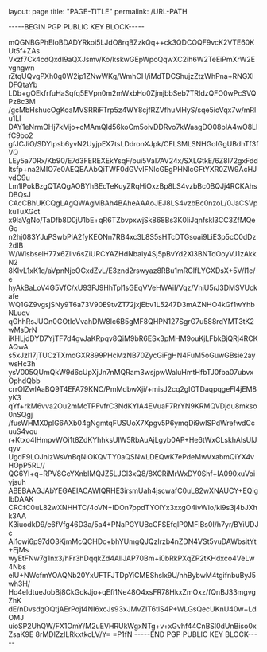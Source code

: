 layout: page
title: "PAGE-TITLE"
permalink: /URL-PATH

-----BEGIN PGP PUBLIC KEY BLOCK-----

mQGNBGPhEIoBDADYRkoi5LJdO8rqBZzkQq++ck3QDCOQF9vcK2VTE60KUt5f+ZAs
Vxzf7Ck4cdQxdI9aQXJsmv/Ko/kskwGEpWpoQqwXC2ih6W2TeEiPmXrW2Evgngwn
rZtqUQvgPXh0g0W2ip1ZNwWKg/WmhCH/iMdTDCShujzZtzWhPna+RNGXlDFQtaYb
LDb+gOEkfrfuHaSqfq5EVpn0m2mWxbHo0ZjmjbbSeb7TRIdzQFO0wPcSVQPz8c3M
/gcMbHshucOgKoaMVSRRiFTrp5z4WY8cjfRZVfhuMHyS/sqe5ioVqx7w/mRlu1Ll
DAY1eNrmOHj7kMjo+cMAmQld56koCm5oivDDRvo7kWaagDO08bIA4wO8LlfC9bo2
gfJCJiO/SDYIpsb6yvN2UyjpEX7tsLDdronXJpk/CFLSMLSNHGoIGgUBdhTf3fVQ
LEy5a70Rx/Kb90/E7d3FEREXEkYsqF/bui5VaI7AV24x/SXLGtkE/6Z8l72gxFdd
ltsfp+na2MIO7e0AEQEAAbQiTWF0dGVvIFNlcGEgPHNlcGFtYXR0ZW9AcHJvdG9u
Lm1lPokBzgQTAQgAOBYhBEcTeKuyZRqHiOxzBp8LS4vzbBc0BQJj4RCKAhsDBQsJ
CAcCBhUKCQgLAgQWAgMBAh4BAheAAAoJEJ8LS4vzbBc0nzoL/0JaCSVpkuTuXGct
x9IaVgNo/TaDfb8D0jU1bE+qR6TZbvpxwjSk868Bs3K0IiJqnfskl3CC3ZfMQeGq
n2hj083YJuPSwbPiA2fyKEONn7RB4xc3L8S5sHTcDTGsoai9LiE3p5cC0dDz2dIB
W/WisbselH77x6Zliv6sZiURCYAZHdNbaly4Sj5pBvYd2Xl3BNTdOoyVJ1zAkkN2
8KIvL1xK1q/aVpnNjeOCxdZvL/E3znd2rswyaz8RBu1mRGlfLYGXDsX+5V/I1c/e
hyAkBaLoV4G5VfC/xU93PJ9HhTpl1sGEqVVeHWAiI/Vqz/VniU5rJ3DMSVUckafe
WQ1GZ9vgsjSNy9T6a73V90E9tvZT72jxjEbv1L5247D3mAZNHO4kGf1wYhbNLuqv
qGhhRsJUOn0GOtIoVvahDIW8lc6B5gMF8QHPN127SgrG7u588rdYMT3tK2wMsDrN
iKHLjdDYD7YjTF7d4gvJaKRpqv8QiM9bR6ESx3pMHM9ouKjLFbkBjQRj4RCKAQwA
s5xJzl17jTUCzTXmoGXR899PHcMzNB70ZycGiFgHN4FuM5oGuwGBsie2aywsHc3h
ysV005QUmQkW9d6cUpXjJn7nMQRam3wsjpwWaluHmtHfbTJ0fba07ubvxOphdQbb
crrQlZwlAaBQ9T4EFA79KNC/PmMdbwXji/+misJ2cq2gIOTDaqpqgeFl4jEM8yK3
qYf+rkM6vva2Ou2mMcTPFvfrC3NdKYIA4EVuaF7RrYN9KRMQVDjdu8mkso0nSQgj
/fusWHMX0plG6AXb04gNgmtqFUSUoX7Xpgv5P6ymqDi9wISPdWrefwdCcuuS4vqu
r+Ktxo4IHmpvWOi1t8ZdKYhhksUIW5RbAuAjLgyb0AP+He6tWxCLskhAlsUlJqyv
UgdF9LOJnlzWsVnBqNiOKQVTY0aQSNwLDEQwK7ePdeMwVxabmQiYX4vHOpP5RL//
QG6YI+q+RPV8GcYXnblMQJZ5LJCl3xQ8/8XCRiMrWxDY0Shf+IA090xuVoiyjsuh
ABEBAAGJAbYEGAEIACAWIQRHE3irsmUah4jscwafC0uL82wXNAUCY+EQigIbDAAK
CRCfC0uL82wXNHHTC/4oVN+IDOn7ppdTYOlYx3xxgO4ivWlo/ki9s3j4bJXhk3AA
K3iuodkD9/e6fVfg46D3a/5a4+PNaPGYUBcCFSEfqIP0MFiBs0I/h7yr/BYiUDJc
Ai1owi6p97dO3KjmMcQCHDc+bhYUmgQJQzlrzb4nZDN4VSt5vuDAWbsitYt+EjMs
wyEtFNw7g1nx3/hFr3hDqqkZd4AllJAP70Bm+i0bRkPXqZP2tKHdxco4VeLw4Nbs
elU+NWcfmYOAQNb20YxUFTFJTDpYiCMEShslx9U/nhBybwM4tgifnbuByJ5wh3H/
Ho4eldtueJobBj8CkGckJjo+qEfi1Ne48O4xsFR78HkxZmOxz/fQnBJ33mgvgZhK
dE/nDvsdgOQtjAErPojf4NI6xcJs93xJMvZIT6tlS4P+WLGsQecUKnU40w+LdOMJ
uioSP2UhQW/FX1OmY/M2uEVHRUkWgxNTg+v+xGvhf44CnBSl0dUnBiso0xZsaK9E
8rMDlZzILRkxtkcLV/Y=
=P1fN
-----END PGP PUBLIC KEY BLOCK-----
